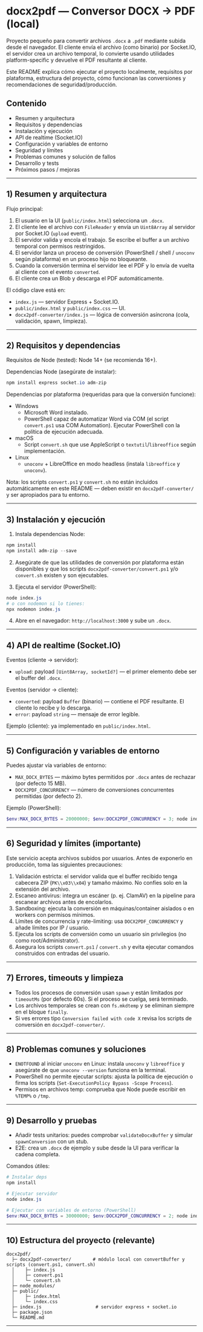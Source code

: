 # docx2pdf — Conversor DOCX → PDF (local)

Proyecto pequeño para convertir archivos `.docx` a `.pdf` mediante subida desde el navegador. El cliente envía el archivo (como binario) por Socket.IO, el servidor crea un archivo temporal, lo convierte usando utilidades platform-specific y devuelve el PDF resultante al cliente.

Este README explica cómo ejecutar el proyecto localmente, requisitos por plataforma, estructura del proyecto, cómo funcionan las conversiones y recomendaciones de seguridad/producción.

## Contenido
- Resumen y arquitectura
- Requisitos y dependencias
- Instalación y ejecución
- API de realtime (Socket.IO)
- Configuración y variables de entorno
- Seguridad y límites
- Problemas comunes y solución de fallos
- Desarrollo y tests
- Próximos pasos / mejoras

---

## 1) Resumen y arquitectura

Flujo principal:

1. El usuario en la UI (`public/index.html`) selecciona un `.docx`.
2. El cliente lee el archivo con `FileReader` y envía un `Uint8Array` al servidor por Socket.IO (`upload` event).
3. El servidor valida y encola el trabajo. Se escribe el buffer a un archivo temporal con permisos restringidos.
4. El servidor lanza un proceso de conversión (PowerShell / shell / `unoconv` según plataforma) en un proceso hijo no bloqueante.
5. Cuando la conversión termina el servidor lee el PDF y lo envía de vuelta al cliente con el evento `converted`.
6. El cliente crea un Blob y descarga el PDF automáticamente.

El código clave está en:
- `index.js` — servidor Express + Socket.IO.
- `public/index.html` y `public/index.css` — UI.
- `docx2pdf-converter/index.js` — lógica de conversión asíncrona (cola, validación, spawn, limpieza).

---

## 2) Requisitos y dependencias

Requisitos de Node (tested): Node 14+ (se recomienda 16+).

Dependencias Node (asegúrate de instalar):

```powershell
npm install express socket.io adm-zip
```

Dependencias por plataforma (requeridas para que la conversión funcione):

- Windows
  - Microsoft Word instalado.
  - PowerShell capaz de automatizar Word via COM (el script `convert.ps1` usa COM Automation). Ejecutar PowerShell con la política de ejecución adecuada.
- macOS
  - Script `convert.sh` que use AppleScript o `textutil`/`libreoffice` según implementación.
- Linux
  - `unoconv` + LibreOffice en modo headless (instala `libreoffice` y `unoconv`).

Nota: los scripts `convert.ps1` y `convert.sh` no están incluidos automáticamente en este README — deben existir en `docx2pdf-converter/` y ser apropiados para tu entorno.

---

## 3) Instalación y ejecución

1. Instala dependencias Node:

```powershell
npm install
npm install adm-zip --save
```

2. Asegúrate de que las utilidades de conversión por plataforma están disponibles y que los scripts `docx2pdf-converter/convert.ps1` y/o `convert.sh` existen y son ejecutables.

3. Ejecuta el servidor (PowerShell):

```powershell
node index.js
# o con nodemon si lo tienes:
npx nodemon index.js
```

4. Abre en el navegador: `http://localhost:3000` y sube un `.docx`.

---

## 4) API de realtime (Socket.IO)

Eventos (cliente → servidor):

- `upload`: payload `[Uint8Array, socketId?]` — el primer elemento debe ser el buffer del `.docx`.

Eventos (servidor → cliente):

- `converted`: payload `Buffer` (binario) — contiene el PDF resultante. El cliente lo recibe y lo descarga.
- `error`: payload `string` — mensaje de error legible.

Ejemplo (cliente): ya implementado en `public/index.html`.

---

## 5) Configuración y variables de entorno

Puedes ajustar vía variables de entorno:

- `MAX_DOCX_BYTES` — máximo bytes permitidos por `.docx` antes de rechazar (por defecto 15 MB).
- `DOCX2PDF_CONCURRENCY` — número de conversiones concurrentes permitidas (por defecto 2).

Ejemplo (PowerShell):

```powershell
$env:MAX_DOCX_BYTES = 20000000; $env:DOCX2PDF_CONCURRENCY = 3; node index.js
```

---

## 6) Seguridad y límites (importante)

Este servicio acepta archivos subidos por usuarios. Antes de exponerlo en producción, toma las siguientes precauciones:

1. Validación estricta: el servidor valida que el buffer recibido tenga cabecera ZIP (`PK\\x03\\x04`) y tamaño máximo. No confíes solo en la extensión del archivo.
2. Escaneo antivirus: integra un escáner (p. ej. ClamAV) en la pipeline para escanear archivos antes de encolarlos.
3. Sandboxing: ejecuta la conversión en máquinas/container aislados o en workers con permisos mínimos.
4. Límites de concurrencia y rate-limiting: usa `DOCX2PDF_CONCURRENCY` y añade límites por IP / usuario.
5. Ejecuta los scripts de conversión como un usuario sin privilegios (no como root/Administrator).
6. Asegura los scripts `convert.ps1` / `convert.sh` y evita ejecutar comandos construidos con entradas del usuario.

---

## 7) Errores, timeouts y limpieza

- Todos los procesos de conversión usan `spawn` y están limitados por `timeoutMs` (por defecto 60s). Si el proceso se cuelga, será terminado.
- Los archivos temporales se crean con `fs.mkdtemp` y se eliminan siempre en el bloque `finally`.
- Si ves errores tipo `Conversion failed with code X` revisa los scripts de conversión en `docx2pdf-converter/`.

---

## 8) Problemas comunes y soluciones

- `ENOTFOUND` al iniciar `unoconv` en Linux: instala `unoconv` y `libreoffice` y asegúrate de que `unoconv --version` funciona en la terminal.
- PowerShell no permite ejecutar scripts: ajusta la política de ejecución o firma los scripts (`Set-ExecutionPolicy Bypass -Scope Process`).
- Permisos en archivos temp: comprueba que Node puede escribir en `%TEMP%` o `/tmp`.

---

## 9) Desarrollo y pruebas

- Añadir tests unitarios: puedes comprobar `validateDocxBuffer` y simular `spawnConversion` con un stub.
- E2E: crea un `.docx` de ejemplo y sube desde la UI para verificar la cadena completa.

Comandos útiles:

```powershell
# Instalar deps
npm install

# Ejecutar servidor
node index.js

# Ejecutar con variables de entorno (PowerShell)
$env:MAX_DOCX_BYTES = 30000000; $env:DOCX2PDF_CONCURRENCY = 2; node index.js
```

---

## 10) Estructura del proyecto (relevante)

```
docx2pdf/
  ├─ docx2pdf-converter/        # módulo local con convertBuffer y scripts (convert.ps1, convert.sh)
  │    ├─ index.js
  │    ├─ convert.ps1
  │    └─ convert.sh
  ├─ node_modules/
  ├─ public/
  │    ├─ index.html
  │    └─ index.css
  ├─ index.js                    # servidor express + socket.io
  ├─ package.json
  └─ README.md
```

---


